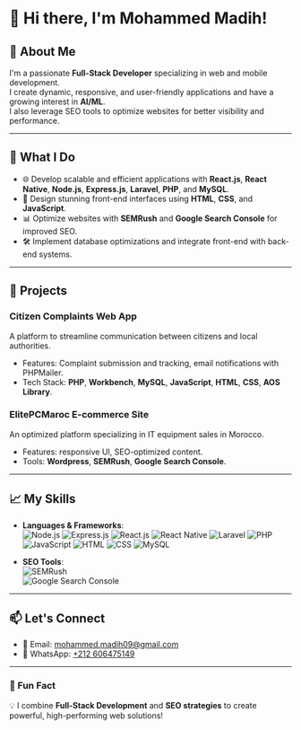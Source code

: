 # 👋 Hi there, I'm Mohammed Madih!  

## 🚀 About Me
I'm a passionate **Full-Stack Developer** specializing in web and mobile development.  
I create dynamic, responsive, and user-friendly applications and have a growing interest in **AI/ML**.  
I also leverage SEO tools to optimize websites for better visibility and performance.  

---

## 💼 What I Do
- 🌐 Develop scalable and efficient applications with **React.js**, **React Native**, **Node.js**, **Express.js**, **Laravel**, **PHP**, and **MySQL**.  
- 🎨 Design stunning front-end interfaces using **HTML**, **CSS**, and **JavaScript**.  
- 📊 Optimize websites with **SEMRush** and **Google Search Console** for improved SEO.  
- 🛠️ Implement database optimizations and integrate front-end with back-end systems.  

---

## 🌟 Projects
### **Citizen Complaints Web App**
A platform to streamline communication between citizens and local authorities.  
- Features: Complaint submission and tracking, email notifications with PHPMailer.  
- Tech Stack: **PHP**, **Workbench**, **MySQL**, **JavaScript**, **HTML**, **CSS**, **AOS Library**.  

### **ElitePCMaroc E-commerce Site**
An optimized platform specializing in IT equipment sales in Morocco.  
- Features: responsive UI, SEO-optimized content.  
- Tools: **Wordpress**, **SEMRush**, **Google Search Console**.  

---

## 📈 My Skills
- **Languages & Frameworks**:  
  ![Node.js](https://img.shields.io/badge/-Node.js-339933?style=flat-square&logo=node.js&logoColor=white) 
  ![Express.js](https://img.shields.io/badge/-Express.js-000000?style=flat-square&logo=express&logoColor=white) 
  ![React.js](https://img.shields.io/badge/-React-61DAFB?style=flat-square&logo=react&logoColor=black) 
  ![React Native](https://img.shields.io/badge/-React%20Native-61DAFB?style=flat-square&logo=react&logoColor=black) 
  ![Laravel](https://img.shields.io/badge/-Laravel-FF2D20?style=flat-square&logo=laravel&logoColor=white) 
  ![PHP](https://img.shields.io/badge/-PHP-777BB4?style=flat-square&logo=php&logoColor=white) 
  ![JavaScript](https://img.shields.io/badge/-JavaScript-F7DF1E?style=flat-square&logo=javascript&logoColor=black) 
  ![HTML](https://img.shields.io/badge/-HTML-E34F26?style=flat-square&logo=html5&logoColor=white) 
  ![CSS](https://img.shields.io/badge/-CSS-1572B6?style=flat-square&logo=css3&logoColor=white) 
  ![MySQL](https://img.shields.io/badge/-MySQL-4479A1?style=flat-square&logo=mysql&logoColor=white)  

- **SEO Tools**:  
  ![SEMRush](https://img.shields.io/badge/-SEMRush-FF5722?style=flat-square&logo=semrush&logoColor=white)  
  ![Google Search Console](https://img.shields.io/badge/-Google%20Search%20Console-4285F4?style=flat-square&logo=google&logoColor=white)  

---

## 📫 Let's Connect  
- 📧 Email: [mohammed.madih09@gmail.com](mailto:mohammed.madih09@gmail.com)  
- 💬 WhatsApp: [+212 606475149](https://wa.me/212606475149)  

---

### 🚀 Fun Fact  
💡 I combine **Full-Stack Development** and **SEO strategies** to create powerful, high-performing web solutions!  
